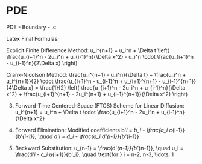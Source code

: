 # PDE
PDE - Boundary - .c

Latex Final Formulas:

Explicit Finite Difference Method:
u_i^{n+1} = u_i^n + \Delta t \left( \frac{u_{i+1}^n - 2u_i^n + u_{i-1}^n}{\Delta x^2} - u_i^n \cdot \frac{u_{i+1}^n - u_{i-1}^n}{2\Delta x} \right)

Crank-Nicolson Method:
\frac{u_i^{n+1} - u_i^n}{\Delta t} + \frac{u_i^n + u_i^{n+1}}{2} \cdot \frac{u_{i+1}^n - u_{i-1}^n + u_{i+1}^{n+1} - u_{i-1}^{n+1}}{4\Delta x} = \frac{1}{2} \left( \frac{u_{i+1}^n - 2u_i^n + u_{i-1}^n}{\Delta x^2} + \frac{u_{i+1}^{n+1} - 2u_i^{n+1} + u_{i-1}^{n+1}}{\Delta x^2} \right)

3. Forward-Time Centered-Space (FTCS) Scheme for Linear Diffusion:
u_i^{n+1} = u_i^n + \Delta t \cdot \frac{u_{i+1}^n - 2u_i^n + u_{i-1}^n}{\Delta x^2}

4. Forward Elimination:
Modified coefficients
b'_i = b_i - \frac{a_i c_{i-1}}{b'_{i-1}}, \quad d'_i = d_i - \frac{a_i d'_{i-1}}{b'_{i-1}}

5. Backward Substitution:
u_{n-1} = \frac{d'_{n-1}}{b'_{n-1}}, \quad u_i = \frac{d'_i - c_i u_{i+1}}{b'_i}, \quad \text{for } i = n-2, n-3, \ldots, 1
